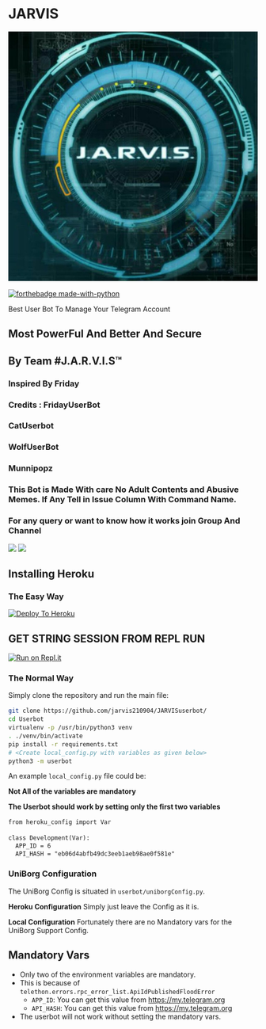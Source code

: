 # JARVIS

<p align="center">
<img src="jarvis.jpg" alt="JARVIS USERBOT">


[![forthebadge made-with-python](http://ForTheBadge.com/images/badges/made-with-python.svg)](https://www.python.org/)



Best User Bot To Manage Your Telegram Account 
## Most PowerFul And Better And Secure

## By Team #J.A.R.V.I.S™

### Inspired By Friday
### Credits : FridayUserBot
###               CatUserbot
###               WolfUserBot          
###               Munnipopz
 
### This Bot is Made With care No Adult Contents and Abusive Memes. If Any Tell in Issue Column With Command Name.
### For any query or want to know how it works join Group And Channel 

<a href="https://t.me/jarvissupportofficial"><img src="https://img.shields.io/badge/Join-Telegram%20Channel-red.svg?logo=Telegram"></a>
<a href="https://t.me/joinchat/R5-ZBEdh9Uzix53RWtmHiA"><img src="https://img.shields.io/badge/Join-Telegram%20Group-blue.svg?logo=telegram"></a>

## Installing Heroku 

### The Easy Way
[![Deploy To Heroku](https://www.herokucdn.com/deploy/button.svg)](https://dashboard.heroku.com/new?button-url=https%3A%2F%2Fgithub.com%2Fjarvis210904%2FJ.A.R.V.I.S-Userbot&template=https%3A%2F%2Fgithub.com%2Fjarvis210904%2FJ.A.R.V.I.S-Userbot)

## GET STRING SESSION FROM REPL RUN 

[![Run on Repl.it](https://repl.it/badge/github/jarvis210904/Jarvis)](https://jarvisuserbot.jarvis210904.repl.run)


### The Normal Way

Simply clone the repository and run the main file:
```sh
git clone https://github.com/jarvis210904/JARVISuserbot/
cd Userbot
virtualenv -p /usr/bin/python3 venv
. ./venv/bin/activate
pip install -r requirements.txt
# <Create local_config.py with variables as given below>
python3 -m userbot
```

An example `local_config.py` file could be:

**Not All of the variables are mandatory**

__The Userbot should work by setting only the first two variables__

```python3
from heroku_config import Var

class Development(Var):
  APP_ID = 6
  API_HASH = "eb06d4abfb49dc3eeb1aeb98ae0f581e"
```


### UniBorg Configuration


The UniBorg Config is situated in `userbot/uniborgConfig.py`.

**Heroku Configuration**
Simply just leave the Config as it is.

**Local Configuration**
Fortunately there are no Mandatory vars for the UniBorg Support Config.

## Mandatory Vars

- Only two of the environment variables are mandatory.
- This is because of `telethon.errors.rpc_error_list.ApiIdPublishedFloodError`
    - `APP_ID`:   You can get this value from https://my.telegram.org
    - `API_HASH`:   You can get this value from https://my.telegram.org
- The userbot will not work without setting the mandatory vars.

